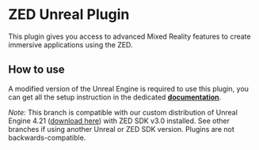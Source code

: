 # ZED Unreal Plugin

This plugin gives you access to advanced Mixed Reality features to create immersive applications using the ZED.

## How to use

A modified version of the Unreal Engine is required to use this plugin, you can get all the setup instruction in the dedicated __[documentation](https://docs.stereolabs.com/mixed-reality/unreal/getting-started/)__.

*Note:* This branch is compatible with our custom distribution of Unreal Engine 4.21 ([download here](https://github.com/Stereolabs-Unreal/UnrealEngine/tree/4.21-zed)) with ZED SDK v3.0 installed. See other branches if using another Unreal or ZED SDK version. Plugins are not backwards-compatible.

